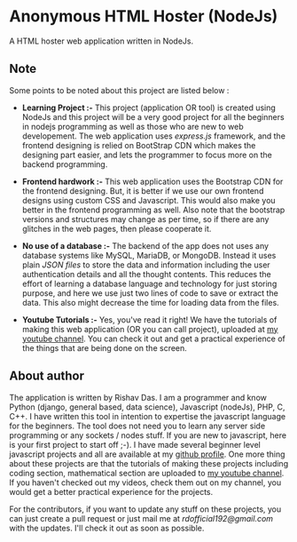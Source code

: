 # Anonymous HTML Hoster (NodeJs)

A HTML hoster web application written in NodeJs.

## Note

Some points to be noted about this project are listed below :

* __Learning Project :-__ This project (application OR tool) is created using NodeJs and this project will be a very good project for all the beginners in nodejs programming as well as those who are new to web developement. The web application uses _express.js_ framework, and the frontend designing is relied on BootStrap CDN which makes the designing part easier, and lets the programmer to focus more on the backend programming.

* __Frontend hardwork :-__ This web application uses the Bootstrap CDN for the frontend designing. But, it is better if we use our own frontend designs using custom CSS and Javascript. This would also make you better in the frontend programming as well. Also note that the bootstrap versions and structures may change as per time, so if there are any glitches in the web pages, then please cooperate it.

* __No use of a database :-__ The backend of the app does not uses any database systems like MySQL, MariaDB, or MongoDB. Instead it uses plain _JSON files_ to store the data and information including the user authentication details and all the thought contents. This reduces the effort of learning a database language and technology for just storing purpose, and here we use just two lines of code to save or extract the data. This also might decrease the time for loading data from the files.

* __Youtube Tutorials :-__ Yes, you've read it right! We have the tutorials of making this web application (OR you can call project), uploaded at [my youtube channel](https://www.youtube.com/channel/UCfp-xR7cpyLOXVW8MYr59WA). You can check it out and get a practical experience of the things that are being done on the screen.

## About author

The application is written by Rishav Das. I am a programmer and know Python (django, general based, data science), Javascript (nodeJs), PHP, C, C++. I have written this tool in intention to expertise the javascript language for the beginners. The tool does not need you to learn any server side programming or any sockets / nodes stuff. If you are new to javascript, here is your first project to start off ;-). I have made several beginner level javascript projects and all are available at my [github profile](https://github.com/rdofficial). One more thing about these projects are that the tutorials of making these projects including coding section, mathematical section are uploaded to [my youtube channel](https://www.youtube.com/channel/UCfp-xR7cpyLOXVW8MYr59WA). If you haven't checked out my videos, check them out on my channel, you would get a better practical experience for the projects.

For the contributors, if you want to update any stuff on these projects, you can just create a pull request or just mail me at _rdofficial192@gmail.com_ with the updates. I'll check it out as soon as possible.